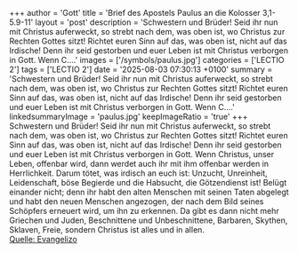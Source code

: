 +++
author = 'Gott'
title = 'Brief des Apostels Paulus an die Kolosser 3,1-5.9-11'
layout = 'post'
description = 'Schwestern und Brüder! Seid ihr nun mit Christus auferweckt, so strebt nach dem, was oben ist, wo Christus zur Rechten Gottes sitzt! Richtet euren Sinn auf das, was oben ist, nicht auf das Irdische! Denn ihr seid gestorben und euer Leben ist mit Christus verborgen in Gott. Wenn C....'
images = ['/symbols/paulus.jpg']
categories = ['LECTIO 2']
tags = ['LECTIO 2']
date = '2025-08-03 07:30:13 +0100'
summary = 'Schwestern und Brüder! Seid ihr nun mit Christus auferweckt, so strebt nach dem, was oben ist, wo Christus zur Rechten Gottes sitzt! Richtet euren Sinn auf das, was oben ist, nicht auf das Irdische! Denn ihr seid gestorben und euer Leben ist mit Christus verborgen in Gott. Wenn C....'
linkedsummaryImage = 'paulus.jpg'
keepImageRatio = 'true'
+++
Schwestern und Brüder! Seid ihr nun mit Christus auferweckt, so strebt nach dem, was oben ist, wo Christus zur Rechten Gottes sitzt!
Richtet euren Sinn auf das, was oben ist, nicht auf das Irdische!
Denn ihr seid gestorben und euer Leben ist mit Christus verborgen in Gott.
Wenn Christus, unser Leben, offenbar wird, dann werdet auch ihr mit ihm offenbar werden in Herrlichkeit.<!--more-->
Darum tötet, was irdisch an euch ist: Unzucht, Unreinheit, Leidenschaft, böse Begierde und die Habsucht, die Götzendienst ist!
Belügt einander nicht; denn ihr habt den alten Menschen mit seinen Taten abgelegt
und habt den neuen Menschen angezogen, der nach dem Bild seines Schöpfers erneuert wird, um ihn zu erkennen.
Da gibt es dann nicht mehr Griechen und Juden, Beschnittene und Unbeschnittene, Barbaren, Skythen, Sklaven, Freie, sondern Christus ist alles und in allen.<br> [Quelle: Evangelizo](https://evangeliumtagfuertag.org/DE/gospel)